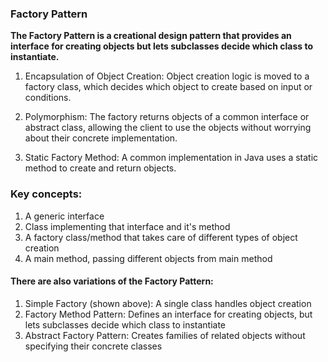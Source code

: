 ### Factory Pattern
**The Factory Pattern is a creational design pattern that provides an interface for creating objects but lets subclasses decide which class to instantiate.**

1. Encapsulation of Object Creation:
    Object creation logic is moved to a factory class, which decides which object to create based on input or conditions.

2. Polymorphism:
The factory returns objects of a common interface or abstract class, allowing the client to use the objects without worrying about their concrete implementation.

3. Static Factory Method:
A common implementation in Java uses a static method to create and return objects.

### Key concepts:
1. A generic interface 
2. Class implementing that interface and it's method
3. A factory class/method that takes care of different types of object creation
4. A main method, passing different objects from main method

#### There are also variations of the Factory Pattern:

1. Simple Factory (shown above): A single class handles object creation
2. Factory Method Pattern: Defines an interface for creating objects, but lets subclasses decide which class to instantiate
3. Abstract Factory Pattern: Creates families of related objects without specifying their concrete classes